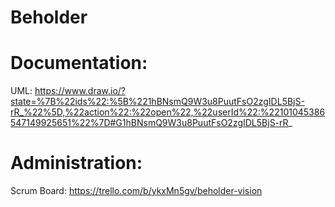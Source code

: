 # Beholder

# Documentation:
UML: https://www.draw.io/?state=%7B%22ids%22:%5B%221hBNsmQ9W3u8PuutFsO2zgIDL5BjS-rR_%22%5D,%22action%22:%22open%22,%22userId%22:%22101045386547149925651%22%7D#G1hBNsmQ9W3u8PuutFsO2zgIDL5BjS-rR_

# Administration:
Scrum Board: https://trello.com/b/ykxMn5gv/beholder-vision
